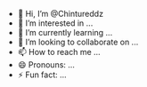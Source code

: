- 👋 Hi, I’m @Chintureddz
- 👀 I’m interested in ...
- 🌱 I’m currently learning ...
- 💞️ I’m looking to collaborate on ...
- 📫 How to reach me ...
- 😄 Pronouns: ...
- ⚡ Fun fact: ...

<!---
Chintureddz/Chintureddz is a ✨ special ✨ repository because its `README.md` (this file) appears on your GitHub profile.
You can click the Preview link to take a look at your changes.
--->
